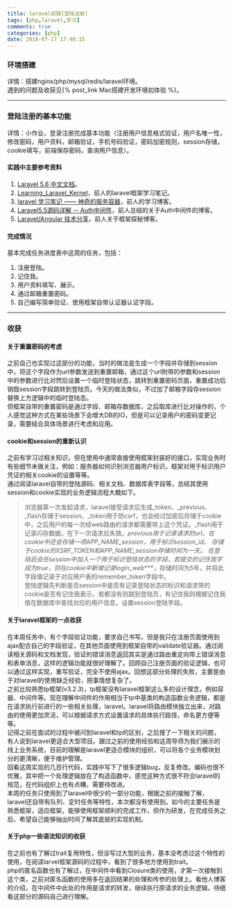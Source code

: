 ```yaml
---
title: laravel初探[登陆注册]
tags: [php,laravel,学习]
comments: true
categories: [php]
date: 2018-07-17 17:40:15
---
```

### 环境搭建
详情：搭建nginx/php/mysql/redis/laravel环境。  
遇到的问题及收获见{% post_link Mac搭建开发环境初体验 %}。

---

### 登陆注册的基本功能
详情：小作业，登录注册完成基本功能（注册用户信息格式验证，用户名唯一性，修改密码，用户资料，邮箱验证，手机号码验证，密码加密规则，session存储，cookie填写，前端保存密码，查询用户信息）。
#### 实践中主要参考资料
1. [Laravel 5.6 中文文档](https://laravel-china.org/docs/laravel/5.6)。
2. [Learning_Laravel_Kernel](https://github.com/kevinyan815/Learning_Laravel_Kernel)，前人的laravel框架学习笔记。
3. [laravel 学习笔记 —— 神奇的服务容器](https://www.insp.top/learn-laravel-container)，前人的学习博客。
4. [Laravel5.5源码详解 -- Auth中间件](https://blog.csdn.net/tanmx219/article/details/78922770)，前人总结的关于Auth中间件的博客。
5. [Laravel/Angular 技术分享](https://segmentfault.com/blog/lx1036)，前人关于框架探秘博客。
 
#### 完成情况
基本完成任务进度表中这周的任务，包括：  

1. 注册登陆。
2. 记住我。
3. 用户资料填写、展示。
4. 通过邮箱重置密码。
5. 自己编写简单验证、使用框架自带认证器认证字段。

---

### 收获
#### 关于重置密码的考虑
之前自己也实现过这部分的功能，当时的做法是生成一个字段并存储到session中，将这个字段作为url参数发送到重置邮箱，通过这个url附带的参数和session中的参数进行比对然后设置一个临时登陆状态，跳转到重置密码页面，重置成功后销毁session字段跳转到登陆页。今天的做法类似，不过加了邮箱字段存session替换上方逻辑中的临时登陆态。  
但框架自带的重置密码是通过字段、邮箱存数据库，之后取库进行比对操作的，个人感觉这种方式在某些场景下会增大DB的IO，但是可以记录用户的密码变更记录，需要结合具体场景进行考虑和应用。

#### cookie和session的重新认识
之前有学习过相关知识，但在使用中通常直接使用框架封装好的接口，实现业务时有些细节未做关注，例如：服务器如何识别浏览器用户标识，框架对用于标识用户凭证的相关cookie的设置等等。  
通过阅读laravel自带的登陆源码、相关文档、数据库表字段等，总结其使用session和cookie实现的业务逻辑流程大概如下。
> 浏览器第一次发起请求，laravel接受请求后生成_token、_previous、_flash存储于session。_token用于防csrf，也会经过加密后存储于cookie中，之后用户的每一次经web路由的请求都需要带上这个凭证。_flash用于记录闪存数据，在下一次请求后失效。_previous用于记录请求的url。在cookie中还会存储一项APP_NAME_session，用于标识session_id。 存储于cookie的XSRF_TOKEN和APP_NAME_session存储时间为一天。 在登陆后会在session中加入一个用于标识登陆状态的字段，若提交的记住我字段为true，则在cookie中新增记录login_web_***，存储时间为5年，并将此字段值记录于对应用户表的remember_token字段中。  
> 登陆逻辑先判断是否session中是否有记录登陆状态的标识和请求带的cookie是否有记住我表示，若都没有则跳到登陆页，有记住我则根据记住我值在数据库中查找对应的用户信息，设置session登陆字段。

#### 关于laravel框架的一点收获
在本周任务中，有个字段验证功能，要求自己书写。但是我只在注册页面使用到ajax配合自己的字段验证，在其他页面使用到框架自带的validate验证器。通过阅读相关源码和文档发现，验证的错误消息返回其实是通过路由重定向带上错误消息和表单消息，这样的逻辑功能就很好理解了。回顾自己注册页面的验证逻辑，也可以通过这样实现，重写验证，完全不使用ajax。回想这部分处理的失败，主要是由于对laravel的使用缺乏经验，把事情想复杂了。  
之前比较熟悉tp框架(v3.2.3)，tp框架没有laravel框架这么多的设计理念，例如容器、中间件等。现在理解中间件的作用相当于tp中基类的构造函数业务逻辑，都是在请求执行前进行的一些相关处理，laravel。laravel将路由模块独立出来，对路由的使用更加灵活，可以根据请求方式设置请求的具体执行路径，命名更方便等等。  
记得之前在面试的过程中被问到laravel和tp的区别，之后搜了一下相关的问题，有人说到laravel更适合大型项目。跟过之前的使用经验和这周导师为我们展示的线上业务系统，目前的理解是laravel更适合模块的组织，可以将各个业务模块划分的更清晰，便于维护管理。  
回看这周实现的几百行代码，实践中写下了很多逻辑bug，反复修改。编码也很不优雅，其中把一个处理逻辑放在了构造函数中，感觉这种方式很不符合laravel的规范，在代码组织上也有点糟，需要待改进。  
本周的任务只使用到了laravel中很少的一部分功能，根据之前的接触了解，laravel还自带有队列、定时任务等特性，本次都没有使用到。如今的主要任务是熟悉框架，适应框架，能够使用框架顺利的完成工作，但作为研发，在完成任务之后，希望自己能够抽出时间了解其底层的实现机制。

#### 关于php一些语法知识的收获
在之前也有了解过trait复用特性，但没写过大型的业务，基本没考虑过这个特性的使用，在阅读larvel框架源码的过程中，看到了很多地方使用到trait。  
php的匿名函数也有了解过，在中间件中看到Closure类的使用，才第一次接触到这个类，之前对匿名函数的使用多在返回结果的处理和传参的处理上。看他人博客的介绍，在中间件中此处的作用是请求的转发，继续执行原请求的业务逻辑，待细看这部分的源码自己进行理解。





























